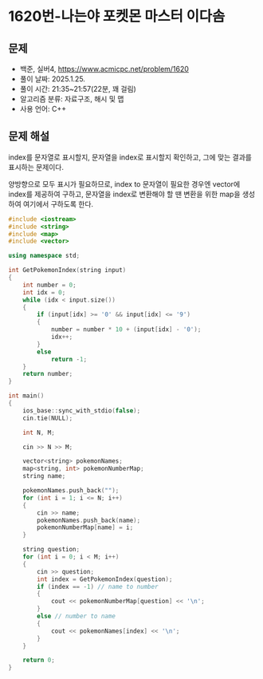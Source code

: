 # 1620번-나는야 포켓몬 마스터 이다솜

## 문제

- 백준, 실버4, https://www.acmicpc.net/problem/1620
- 풀이 날짜: 2025.1.25.
- 풀이 시간: 21:35~21:57(22분, 꽤 걸림)
- 알고리즘 분류: 자료구조, 해시 및 맵
- 사용 언어: C++

## 문제 해설

index를 문자열로 표시할지, 문자열을 index로 표시할지 확인하고, 그에 맞는 결과를 표시하는 문제이다.

양방향으로 모두 표시가 필요하므로, index to 문자열이 필요한 경우엔 vector에 index를 제공하여 구하고, 문자열을 index로 변환해야 할 땐 변환을 위한 map을 생성하여 여기에서 구하도록 한다.

```cpp
#include <iostream>
#include <string>
#include <map>
#include <vector>

using namespace std;

int GetPokemonIndex(string input)
{
    int number = 0;
    int idx = 0;
    while (idx < input.size())
    {
        if (input[idx] >= '0' && input[idx] <= '9')
        {
            number = number * 10 + (input[idx] - '0');
            idx++;
        }
        else
            return -1;
    }
    return number;
}

int main()
{
    ios_base::sync_with_stdio(false);
    cin.tie(NULL);

    int N, M;

    cin >> N >> M;

    vector<string> pokemonNames;
    map<string, int> pokemonNumberMap;
    string name;

    pokemonNames.push_back("");
    for (int i = 1; i <= N; i++)
    {
        cin >> name;
        pokemonNames.push_back(name);
        pokemonNumberMap[name] = i;
    }

    string question;
    for (int i = 0; i < M; i++)
    {
        cin >> question;
        int index = GetPokemonIndex(question);
        if (index == -1) // name to number
        {
            cout << pokemonNumberMap[question] << '\n';
        }
        else // number to name
        {
            cout << pokemonNames[index] << '\n';
        }
    }

    return 0;
}
```
